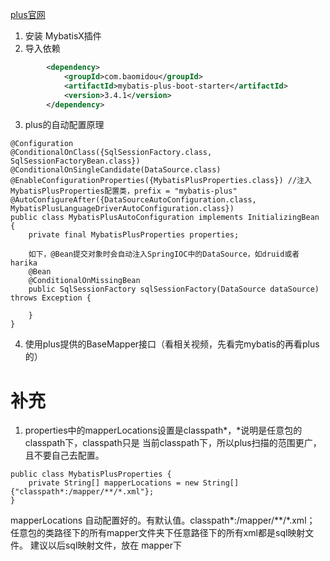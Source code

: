 [plus官网](https://github.com/baomidou/mybatis-plus)
1. 安装 MybatisX插件
2. 导入依赖
```xml
        <dependency>
            <groupId>com.baomidou</groupId>
            <artifactId>mybatis-plus-boot-starter</artifactId>
            <version>3.4.1</version>
        </dependency>
```
3. plus的自动配置原理
```text
@Configuration
@ConditionalOnClass({SqlSessionFactory.class, SqlSessionFactoryBean.class})
@ConditionalOnSingleCandidate(DataSource.class)
@EnableConfigurationProperties({MybatisPlusProperties.class}) //注入MybatisPlusProperties配置类，prefix = "mybatis-plus"
@AutoConfigureAfter({DataSourceAutoConfiguration.class, MybatisPlusLanguageDriverAutoConfiguration.class})
public class MybatisPlusAutoConfiguration implements InitializingBean {
    private final MybatisPlusProperties properties;

    如下，@Bean提交对象时会自动注入SpringIOC中的DataSource，如druid或者harika
    @Bean
    @ConditionalOnMissingBean
    public SqlSessionFactory sqlSessionFactory(DataSource dataSource) throws Exception {
    
    }
}
```
4. 使用plus提供的BaseMapper接口（看相关视频，先看完mybatis的再看plus的）

# 补充
1. properties中的mapperLocations设置是classpath*，*说明是任意包的classpath下，classpath只是
当前classpath下，所以plus扫描的范围更广，且不要自己去配置。
```text
public class MybatisPlusProperties {
    private String[] mapperLocations = new String[]{"classpath*:/mapper/**/*.xml"};
}
```
mapperLocations 自动配置好的。有默认值。classpath*:/mapper/**/*.xml；
任意包的类路径下的所有mapper文件夹下任意路径下的所有xml都是sql映射文件。  建议以后sql映射文件，放在 mapper下